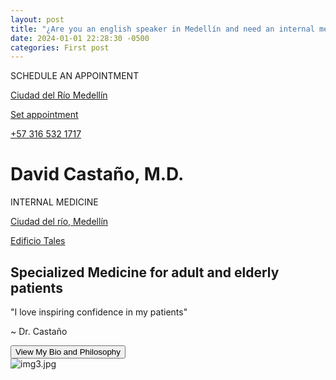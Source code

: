 ```yaml
---
layout: post
title: "¿Are you an english speaker in Medellín and need an internal medicine expert?"
date: 2024-01-01 22:28:30 -0500
categories: First post
---
```


<div class="header-banner">
  <div class="container">
    <div class="contact-info">
      <p>SCHEDULE AN APPOINTMENT</p>
      <p><a href="#">Ciudad del Río Medellín</a></p>
      <p><a href="#">Set appointment</a></p>
      <p class="phone-number"><a href="tel:+57 316 532 1717">+57 316 532 1717</a></p>
    </div>
    <div class="logo">
      <h1 class="doctor-name">David Castaño, M.D.</h1>
      <p class="specialty">INTERNAL MEDICINE</p>
    </div>
    <div class="secondary-contact">
      <p class="secondary-location"><a href="#">Ciudad del río, Medellín</a></p>
      <p><a href="#">Edificio Tales</a></p>
    </div>
  </div>
</div>



<div class="main-content">
  <div class="container">
    <div class="intro">
      <h2>Specialized Medicine for adult and elderly patients</h2>
      <p>"I love inspiring confidence in my patients"</p>
      <p>~ Dr. Castaño</p>
      <a href="https://www.instagram.com/dr.davidcastano?igsh=N2oxbW9hMmEwdTFo&utm_source=qr" target="_blank">
        <button class="center-button">View My Bio and Philosophy</button>
      </a>
    </div>
    <div class="image">
      <img src="{{ site.baseurl }}/assets/images/img3.jpg" alt="img3.jpg">
    </div>
  </div>
</div>

